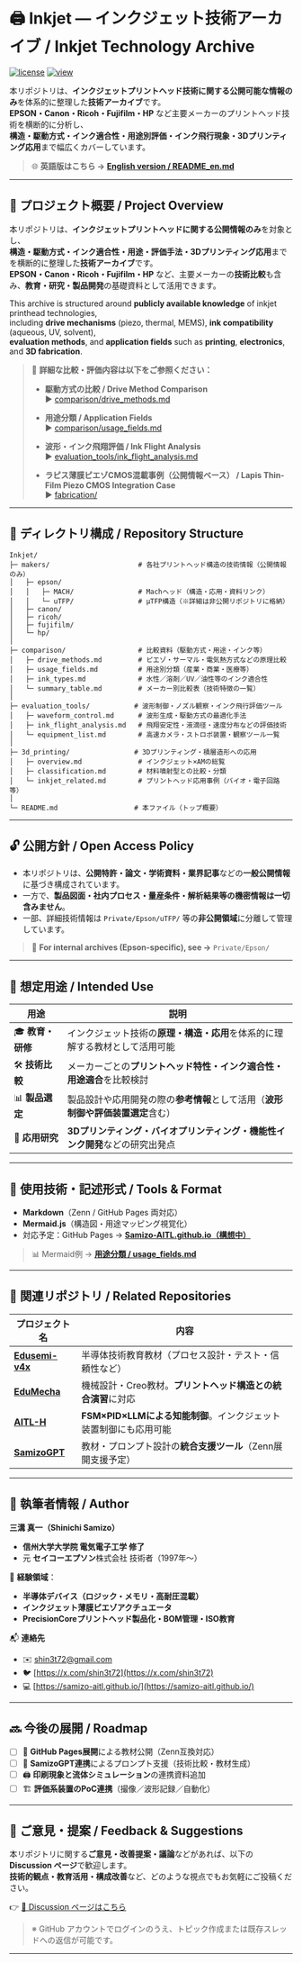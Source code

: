 # 🖨️ **Inkjet — インクジェット技術アーカイブ / Inkjet Technology Archive**

[![license](https://img.shields.io/badge/license-MIT-blue)](LICENSE)
[![view](https://img.shields.io/badge/view-site-brightgreen)](https://samizo-aitl.github.io)

本リポジトリは、**インクジェットプリントヘッド技術に関する公開可能な情報のみ**を体系的に整理した**技術アーカイブ**です。  
**EPSON・Canon・Ricoh・Fujifilm・HP** など主要メーカーのプリントヘッド技術を横断的に分析し、  
**構造・駆動方式・インク適合性・用途別評価・インク飛行現象・3Dプリンティング応用**まで幅広くカバーしています。

> 🌐 **英語版はこちら →** [**English version / README_en.md**](./README_en.md)

---

## 📌 **プロジェクト概要 / Project Overview**

本リポジトリは、**インクジェットプリントヘッドに関する公開情報のみ**を対象とし、  
**構造・駆動方式・インク適合性・用途・評価手法・3Dプリンティング応用**までを横断的に整理した**技術アーカイブ**です。  
**EPSON・Canon・Ricoh・Fujifilm・HP** など、主要メーカーの**技術比較**も含み、**教育・研究・製品開発**の基礎資料として活用できます。

This archive is structured around **publicly available knowledge** of inkjet printhead technologies,  
including **drive mechanisms** (piezo, thermal, MEMS), **ink compatibility** (aqueous, UV, solvent),  
**evaluation methods**, and **application fields** such as **printing**, **electronics**, and **3D fabrication**.

> 🔎 **詳細な比較・評価内容は以下をご参照ください：**  
>  
> - **駆動方式の比較 / Drive Method Comparison**  
>   ▶ [comparison/drive_methods.md](./comparison/drive_methods.md)  
>  
> - **用途分類 / Application Fields**  
>   ▶ [comparison/usage_fields.md](./comparison/usage_fields.md)  
>  
> - **波形・インク飛翔評価 / Ink Flight Analysis**  
>   ▶ [evaluation_tools/ink_flight_analysis.md](./evaluation_tools/ink_flight_analysis.md)  
>  
> - **ラピス薄膜ピエゾCMOS混載事例（公開情報ベース） / Lapis Thin-Film Piezo CMOS Integration Case**  
>   ▶ [fabrication/](./fabrication/)

---

## 📁 **ディレクトリ構成 / Repository Structure**

```plaintext
Inkjet/
├─ makers/                      # 各社プリントヘッド構造の技術情報（公開情報のみ）
│   ├─ epson/
│   │   ├─ MACH/                # Machヘッド（構造・応用・資料リンク）
│   │   └─ uTFP/                # μTFP構造（※詳細は非公開リポジトリに格納）
│   ├─ canon/
│   ├─ ricoh/
│   ├─ fujifilm/
│   └─ hp/
│
├─ comparison/                  # 比較資料（駆動方式・用途・インク等）
│   ├─ drive_methods.md         # ピエゾ・サーマル・電気熱方式などの原理比較
│   ├─ usage_fields.md          # 用途別分類（産業・商業・医療等）
│   ├─ ink_types.md             # 水性／溶剤／UV／油性等のインク適合性
│   └─ summary_table.md         # メーカー別比較表（技術特徴の一覧）
│
├─ evaluation_tools/           # 波形制御・ノズル観察・インク飛行評価ツール
│   ├─ waveform_control.md      # 波形生成・駆動方式の最適化手法
│   ├─ ink_flight_analysis.md   # 飛翔安定性・液滴径・速度分布などの評価技術
│   └─ equipment_list.md        # 高速カメラ・ストロボ装置・観察ツール一覧
│
├─ 3d_printing/                # 3Dプリンティング・積層造形への応用
│   ├─ overview.md              # インクジェット×AMの総覧
│   ├─ classification.md        # 材料噴射型との比較・分類
│   └─ inkjet_related.md        # プリントヘッド応用事例（バイオ・電子回路等）
│
└─ README.md                   # 本ファイル（トップ概要）
```

---

## 🔓 **公開方針 / Open Access Policy**

- 本リポジトリは、**公開特許・論文・学術資料・業界記事**などの**一般公開情報**に基づき構成されています。  
- 一方で、**製品図面・社内プロセス・量産条件・解析結果等の機密情報は一切含みません**。  
- 一部、詳細技術情報は `Private/Epson/uTFP/` 等の**非公開領域**に分離して管理しています。

> 🔐 **For internal archives (Epson-specific), see →** `Private/Epson/`

---

## 🎯 **想定用途 / Intended Use**

| 用途 | 説明 |
|------|------|
| 🎓 **教育・研修** | インクジェット技術の**原理・構造・応用**を体系的に理解する教材として活用可能 |
| 🛠 **技術比較** | メーカーごとの**プリントヘッド特性・インク適合性・用途適合**を比較検討 |
| 📊 **製品選定** | 製品設計や応用開発の際の**参考情報**として活用（**波形制御や評価装置選定**含む） |
| 🧪 **応用研究** | **3Dプリンティング・バイオプリンティング・機能性インク開発**などの研究出発点 |

---

## 🔧 **使用技術・記述形式 / Tools & Format**

- **Markdown**（Zenn / GitHub Pages 両対応）  
- **Mermaid.js**（構造図・用途マッピング視覚化）  
- 対応予定：GitHub Pages → [**Samizo-AITL.github.io（構想中）**](https://github.com/Samizo-AITL)

> 📊 Mermaid例 → [**用途分類 / usage_fields.md**](./comparison/usage_fields.md)

---

## 📎 **関連リポジトリ / Related Repositories**

| プロジェクト名 | 内容 |
|----------------|------|
| [**Edusemi-v4x**](https://github.com/Samizo-AITL/Edusemi-v4x) | 半導体技術教育教材（プロセス設計・テスト・信頼性など） |
| [**EduMecha**](https://github.com/Samizo-AITL/EduMecha) | 機械設計・Creo教材。**プリントヘッド構造との統合演習**に対応 |
| [**AITL-H**](https://github.com/Samizo-AITL/AITL-H) | **FSM×PID×LLMによる知能制御**。インクジェット装置制御にも応用可能 |
| [**SamizoGPT**](https://github.com/Samizo-AITL/SamizoGPT) | 教材・プロンプト設計の**統合支援ツール**（Zenn展開支援予定） |

---

## 👤 **執筆者情報 / Author**

**三溝 真一（Shinichi Samizo）**  
- **信州大学大学院 電気電子工学 修了**  
- 元 **セイコーエプソン**株式会社 技術者（1997年〜）

📌 **経験領域**：  
- **半導体デバイス（ロジック・メモリ・高耐圧混載）**  
- **インクジェット薄膜ピエゾアクチュエータ**  
- **PrecisionCoreプリントヘッド製品化・BOM管理・ISO教育**

📬 **連絡先**  
- ✉️ [shin3t72@gmail.com](mailto:shin3t72@gmail.com)  
- 🐦 [https://x.com/shin3t72](https://x.com/shin3t72)  
- 💻 [https://samizo-aitl.github.io/](https://samizo-aitl.github.io/)

---

## 🔜 **今後の展開 / Roadmap**

- [ ] 📘 **GitHub Pages展開**による教材公開（Zenn互換対応）  
- [ ] 🧠 **SamizoGPT連携**によるプロンプト支援（技術比較・教材生成）  
- [ ] 🖨️ **印刷現象と流体シミュレーション**の連携資料追加  
- [ ] 🏗️ **評価系装置のPoC連携**（撮像／波形記録／自動化）

---

## 💬 **ご意見・提案 / Feedback & Suggestions**

本リポジトリに関する**ご意見・改善提案・議論**などがあれば、以下の **Discussion ページ**で歓迎します。  
**技術的観点・教育活用・構成改善**など、どのような視点でもお気軽にご投稿ください。

👉 [💬 Discussion ページはこちら](https://github.com/Samizo-AITL/Inkjet/discussions)

> ※ GitHub アカウントでログインのうえ、トピック作成または既存スレッドへの返信が可能です。

---
